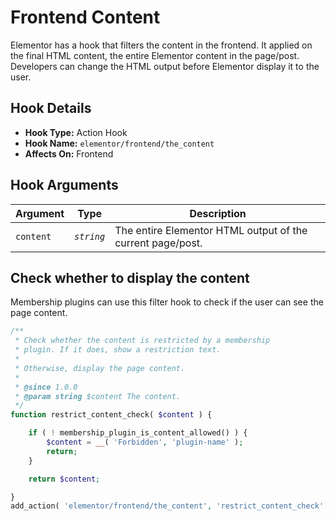 # Frontend Content

<Badge type="tip" vertical="top" text="Elementor Core" /> <Badge type="warning" vertical="top" text="Intermediate" />

Elementor has a hook that filters the content in the frontend. It applied on the final HTML content, the entire Elementor content in the page/post. Developers can change the HTML output before Elementor display it to the user.

## Hook Details

* **Hook Type:** Action Hook
* **Hook Name:** `elementor/frontend/the_content`
* **Affects On:** Frontend

## Hook Arguments

| Argument  | Type       | Description                                                |
|-----------|------------|------------------------------------------------------------|
| `content` | _`string`_ | The entire Elementor HTML output of the current page/post. |

## Check whether to display the content

Membership plugins can use this filter hook to check if the user can see the page content.

```php
/**
 * Check whether the content is restricted by a membership
 * plugin. If it does, show a restriction text.
 *
 * Otherwise, display the page content.
 *
 * @since 1.0.0
 * @param string $content The content.
 */
function restrict_content_check( $content ) {

	if ( ! membership_plugin_is_content_allowed() ) {
		$content = __( 'Forbidden', 'plugin-name' );
		return;
	}

	return $content;

}
add_action( 'elementor/frontend/the_content', 'restrict_content_check' );
```
